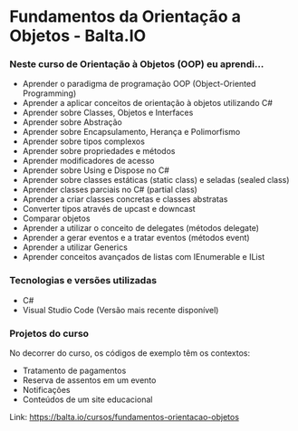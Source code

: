 <h1> Fundamentos da Orientação a Objetos - Balta.IO </h1>

### Neste curso de Orientação à Objetos (OOP) eu aprendi...
- Aprender o paradigma de programação OOP (Object-Oriented Programming)
- Aprender a aplicar conceitos de orientação à objetos utilizando C#
- Aprender sobre Classes, Objetos e Interfaces
- Aprender sobre Abstração
- Aprender sobre Encapsulamento, Herança e Polimorfismo
- Aprender sobre tipos complexos
- Aprender sobre propriedades e métodos
- Aprender modificadores de acesso
- Aprender sobre Using e Dispose no C#
- Aprender sobre classes estáticas (static class) e seladas (sealed class)
- Aprender classes parciais no C# (partial class)
- Aprender a criar classes concretas e classes abstratas
- Converter tipos através de upcast e downcast
- Comparar objetos
- Aprender a utilizar o conceito de delegates (métodos delegate)
- Aprender a gerar eventos e a tratar eventos (métodos event)
- Aprender a utilizar Generics
- Aprender conceitos avançados de listas com IEnumerable e IList

### Tecnologias e versões utilizadas
- C#
- Visual Studio Code (Versão mais recente disponível)
  
### Projetos do curso
No decorrer do curso, os códigos de exemplo têm os contextos:
- Tratamento de pagamentos
- Reserva de assentos em um evento
- Notificações
- Conteúdos de um site educacional

Link: https://balta.io/cursos/fundamentos-orientacao-objetos

